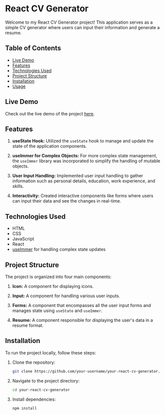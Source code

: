 # React CV Generator

Welcome to my React CV Generator project! This application serves as a simple CV generator where users can input their information and generate a resume.

## Table of Contents

- [Live Demo](#live-demo)
- [Features](#features)
- [Technologies Used](#technologies-used)
- [Project Structure](#project-structure)
- [Installation](#installation)
- [Usage](#usage)

## Live Demo

Check out the live demo of the project [here](https://main--inquisitive-yeot-d9683d.netlify.app/).

## Features

1. **useState Hook:** Utilized the `useState` hook to manage and update the state of the application components.

2. **useImmer for Complex Objects:** For more complex state management, the `useImmer` library was incorporated to simplify the handling of mutable objects.

3. **User Input Handling:** Implemented user input handling to gather information such as personal details, education, work experience, and skills.

4. **Interactivity:** Created interactive components like forms where users can input their data and see the changes in real-time.

## Technologies Used

- HTML
- CSS
- JavaScript
- React
- [useImmer](https://github.com/immerjs/use-immer) for handling complex state updates

## Project Structure

The project is organized into four main components:

1. **Icon:** A component for displaying icons.

2. **Input:** A component for handling various user inputs.

3. **Forms:** A component that encompasses all the user input forms and manages state using `useState` and `useImmer`.

4. **Resume:** A component responsible for displaying the user's data in a resume format.

## Installation

To run the project locally, follow these steps:

1. Clone the repository:

   ```bash
   git clone https://github.com/your-username/your-react-cv-generator.git
   ```

2. Navigate to the project directory:

   ```bash
   cd your-react-cv-generator
   ```

3. Install dependencies:

   ```bash
   npm install
   ```
